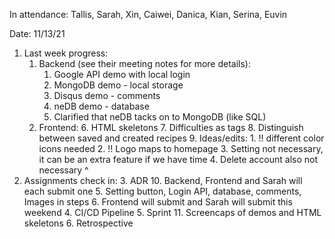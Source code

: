 In attendance: Tallis, Sarah, Xin, Caiwei, Danica, Kian, Serina, Euvin

Date: 11/13/21



1. Last week progress:
    1. Backend (see their meeting notes for more details):
        1. Google API demo with local login
        2. MongoDB demo - local storage
        3. Disqus demo - comments
        4. neDB demo - database
        5. Clarified that neDB tacks on to MongoDB (like SQL)
    2. Frontend:
        6. HTML skeletons
        7. Difficulties as tags
        8. Distinguish between saved and created recipes
        9. Ideas/edits:
            1. !! different color icons needed
            2. !! Logo maps to homepage
            3. Setting not necessary, it can be an extra feature if we have time 
            4. Delete account also not necessary ^
2. Assignments check in:
    3. ADR
        10. Backend, Frontend and Sarah will each submit one
            5. Setting button, Login API, database, comments, Images in steps
            6. Frontend will submit and Sarah will submit this weekend
    4. CI/CD Pipeline
    5. Sprint
        11. Screencaps of demos and HTML skeletons
    6. Retrospective


